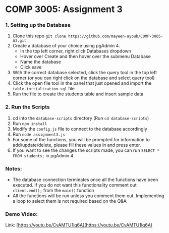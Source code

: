 # COMP 3005: Assignment 3

### 1. Setting up the Database
1. Clone this repo `git clone https://github.com/mayeen-ayoub/COMP-3005-A3.git`
1. Create a database of your choice using pgAdmin 4.
	- In the top left corner, right click Databases dropdown
	- Hover over Create and then hover over the submenu Database
	- Name the database
	- Click save
1. With the correct database selected, click the query tool in the top left corner (or you can right click on the database and select query tool)
1. Click the open file tool in the panel that just opened and import the `table-initialization.sql` file
1. Run the file to create the students table and insert sample data

### 2. Run the Scripts
1. cd into the `database-scripts` directory (Run `cd database-scripts`)
1. Run `npm install`
1. Modify the `config.js` file to connect to the database accordingly
1. Run `node assignment3.js`
1. For some of the functions, you will be prompted for information to add/update/delete, please fill these values in and press enter.
1. If you want to see the changes the scripts made, you can run `SELECT * FROM students;` in pgAdmin 4

### Notes:
- The database connection terminates once all the functions have been executed. If you do not want this functionality comment out `client.end();` from the `main()` function
- All the functions will be run unless you comment them out. Implementing a loop to select them is not required based on the Q&A

### Demo Video: 
Link: [https://youtu.be/CvAMTU1lq6A](https://youtu.be/CvAMTU1lq6A)
